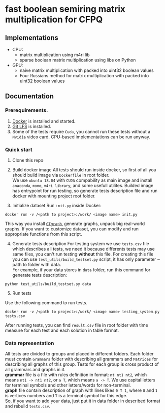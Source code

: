 # fast boolean semiring matrix multiplication for CFPQ

## Implementations

* CPU:
  * matrix multiplication using m4ri lib
  * sparse boolean matrix multiplication using libs on Python
* GPU:
  * naive matrix multiplication with packed into uint32 boolean values
  * Four Russians method for matrix multiplication with packed into uint32 boolean values

## Documentation

### Prerequirements.
1. [Docker](https://docs.docker.com/) is installed and started.
2. [Git LFS](https://git-lfs.github.com/) is installed.
3. Some of the tests require `Cuda`, you cannot run these tests without a `Nvidia` video card. CPU-based implementations can be run anyway.

### Quick start

1. Clone this repo

2. Build docker image
All tests should run inside docker, so first of all you should build image via `Dockerfile` in root folder.  
We use `ubuntu 18.04` with `CUDA` compability as main image and install `anaconda`, `mono`, `m4ri library`, and some usefull utilites. Builded image has entrypoint for run testing, so generate tests description file and run docker with mounting project root folder.  

3. Initialize dataset
Run `init.py` inside Docker:
```(bash)
docker run -v /<path to project>:/work/ <image name> init.py
```

This way you install [`GTgraph`](http://www.cse.psu.edu/~kxm85/software/GTgraph/), generate graphs, unpack big real-world graphs.
If you want to customize dataset, you can modify and run appropriate functions from this script.

4. Generate tests description
For testing system we use `tests.csv` file which describes all tests, we need it because differents tests may use same files, you can't run testing **without** this file. For creating this file you can use `test_utils/build_testset.py` script, it has only parameter ‒ path to folder with data.  
For example, if your data stores in `data` folder, run this command for generate tests description:

```(bash)
python test_utils/build_testset.py data
```

5. Run tests  

Use the following command to run tests.
```(bash)
docker run -v /<path to project>:/work/ <image name> testing_system.py tests.csv
```

After running tests, you can find `result.csv` file in root folder with time measure for each test and each solution in table format.  

### Data representation  
All tests are divided to groups and placed in different folders. Each folder must contain `Grammars` folder with describing all grammars and `Matrices` for describing all graphs of this group. Tests for each group is cross product of all grammars and graphs in it.  
**grammar** file is a file with rules definition in format: `nt nt1 nt2`, which means `nt1 -> nt1 nt2`, or `a T`, which means `a -> T`. We use capital letters for terminal symbols and other letters/words for non-terminal.  
**graph** file contain description of graph with lines likes `0 T 1`, where `0` and `1` is vertices numbers and `T` is a terminal symbol for this edge.  
So, if you want to add your data, just put it in data folder in described format and rebuild `tests.csv`.

